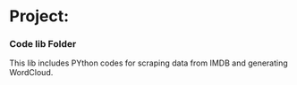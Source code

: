 # Project: 
### Code lib Folder

This lib includes PYthon codes for scraping data from IMDB and generating WordCloud.

